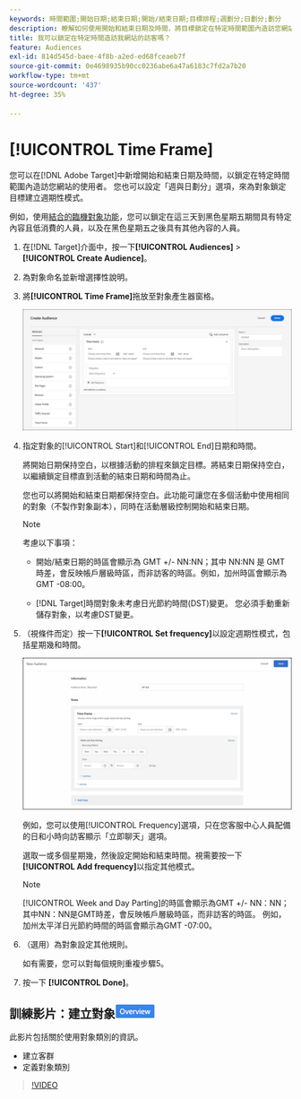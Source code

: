 ```yaml
---
keywords: 時間範圍;開始日期;結束日期;開始/結束日期;目標排程;週劃分;日劃分;劃分
description: 瞭解如何使用開始和結束日期及時間，將目標鎖定在特定時間範圍內造訪您網站的使用者。
title: 我可以鎖定在特定時間造訪我網站的訪客嗎？
feature: Audiences
exl-id: 814d545d-baee-4f8b-a2ed-ed68fceaeb7f
source-git-commit: 0e4698935b90cc0236abe6a47a6183c7fd2a7b20
workflow-type: tm+mt
source-wordcount: '437'
ht-degree: 35%

---
```


# [!UICONTROL Time Frame]

您可以在[!DNL Adobe Target]中新增開始和結束日期及時間，以鎖定在特定時間範圍內造訪您網站的使用者。 您也可以設定「週與日劃分」選項，來為對象鎖定目標建立週期性模式。

例如，使用[結合的臨機對象功能](/help/main/c-target/combining-multiple-audiences.md#concept_A7386F1EA4394BD2AB72399C225981E5)，您可以鎖定在這三天到黑色星期五期間具有特定內容且低消費的人員，以及在黑色星期五之後具有其他內容的人員。

1. 在[!DNL Target]介面中，按一下&#x200B;**[!UICONTROL Audiences]** > **[!UICONTROL Create Audience]**。
1. 為對象命名並新增選擇性說明。
1. 將&#x200B;**[!UICONTROL Time Frame]**&#x200B;拖放至對象產生器窗格。

   ![target_timeframe_dialog影像](assets/target_timeframe_dialog.png)

1. 指定對象的[!UICONTROL Start]和[!UICONTROL End]日期和時間。

   將開始日期保持空白，以根據活動的排程來鎖定目標。將結束日期保持空白，以繼續鎖定目標直到活動的結束日期和時間為止。

   您也可以將開始和結束日期都保持空白。此功能可讓您在多個活動中使用相同的對象（不製作對象副本），同時在活動層級控制開始和結束日期。

   >[!NOTE]
   >
   >考慮以下事項：
   >
   >* 開始/結束日期的時區會顯示為 GMT +/- NN:NN；其中 NN:NN 是 GMT 時差，會反映帳戶層級時區，而非訪客的時區。例如，加州時區會顯示為 GMT -08:00。
   >
   >* [!DNL Target]時間對象未考慮日光節約時間(DST)變更。 您必須手動重新儲存對象，以考慮DST變更。

1. （視條件而定）按一下&#x200B;**[!UICONTROL Set frequency]**&#x200B;以設定週期性模式，包括星期幾和時間。

   ![週與日劃分](assets/week_and_day_parting.png)

   例如，您可以使用[!UICONTROL Frequency]選項，只在您客服中心人員配備的日和小時向訪客顯示「立即聊天」選項。

   選取一或多個星期幾，然後設定開始和結束時間。視需要按一下&#x200B;**[!UICONTROL Add frequency]**&#x200B;以指定其他模式。

   >[!NOTE]
   >
   >[!UICONTROL Week and Day Parting]的時區會顯示為GMT +/- NN：NN；其中NN：NN是GMT時差，會反映帳戶層級時區，而非訪客的時區。 例如，加州太平洋日光節約時間的時區會顯示為GMT -07:00。

1. （選用）為對象設定其他規則。

   如有需要，您可以對每個規則重複步驟5。

1. 按一下 **[!UICONTROL Done]**。

## 訓練影片：建立對象![Overview badge](/help/main/assets/overview.png)

此影片包括關於使用對象類別的資訊。

* 建立客群
* 定義對象類別

>[!VIDEO](https://video.tv.adobe.com/v/17392)
